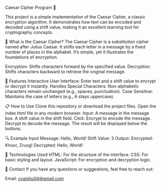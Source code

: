 Caesar Cipher Program 🔐


This project is a simple implementation of the Caesar Cipher, a classic encryption algorithm. It demonstrates how text can be encoded and decoded using a shift value, making it an excellent learning tool for cryptography concepts.

📝 What is the Caesar Cipher?
The Caesar Cipher is a substitution cipher named after Julius Caesar. It shifts each letter in a message by a fixed number of places in the alphabet. It’s simple, yet it illustrates the foundations of encryption.

Encryption: Shifts characters forward by the specified value.
Decryption: Shifts characters backward to retrieve the original message.

🎯 Features
Interactive User Interface: Enter text and a shift value to encrypt or decrypt it instantly.
Handles Special Characters: Non-alphabetic characters remain unchanged (e.g., spaces, punctuation).
Case Sensitive: Maintains the case of letters (e.g., A stays uppercase).

📋 How to Use
Clone this repository or download the project files.
Open the index.html file in any modern browser.
Input:
A message in the message box.
A shift value in the shift field.
Click:
Encrypt to encode the message.
Decrypt to decode the message.
The result will be displayed below the buttons.

🔍 Example
Input Message: Hello, World!
Shift Value: 3
Output:
Encrypted: Khoor, Zruog!
Decrypted: Hello, World!

🚀 Technologies Used
HTML: For the structure of the interface.
CSS: For basic styling and layout.
JavaScript: For encryption and decryption logic.

📧 Contact
If you have any questions or suggestions, feel free to reach out:

Email: cvaishu04@gmail.com
